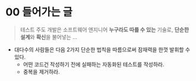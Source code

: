 # 00 들어가는 글

> 테스트 주도 개발은 소프트웨어 엔지니어 **누구라도 따를 수 있는** 기술로, **단순한 설계**와 **확신**을 불어넣는 ...

- 대다수의 사람들은 다음 2가지 단순한 법칙을 따름으로써 잠재력을 한껏 발휘할 수 있다.
  - 어떤 코드건 작성하기 전에 실패하는 자동화된 테스트를 작성하라.
  - 중복을 제거하라.